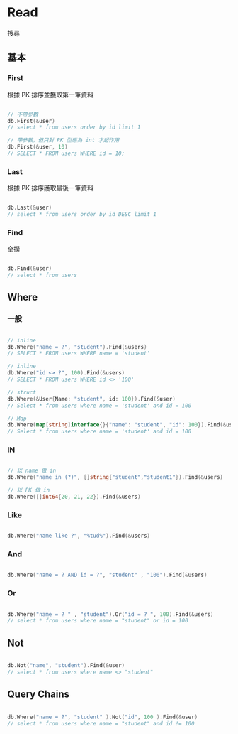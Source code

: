 # Read

搜尋

## 基本

### First

根據 PK 排序並獲取第一筆資料

```go

// 不帶參數
db.First(&user)
// select * from users order by id limit 1

// 帶參數，但只對 PK 型態為 int 才起作用
db.First(&user, 10)
// SELECT * FROM users WHERE id = 10;

```

### Last

根據 PK 排序獲取最後一筆資料

```go

db.Last(&user)
// select * from users order by id DESC limit 1

```

### Find

全撈

```go

db.Find(&user)
// select * from users

```

## Where

### 一般

```go

// inline 
db.Where("name = ?", "student").Find(&users)
// SELECT * FROM users WHERE name = 'student'

// inline
db.Where("id <> ?", 100).Find(&users)
// SELECT * FROM users WHERE id <> '100'

// struct
db.Where(&User{Name: "student", id: 100}).Find(&user)
// Select * from users where name = 'student' and id = 100

// Map
db.Where(map[string]interface{}{"name": "student", "id": 100}).Find(&users)
// Select * from users where name = 'student' and id = 100


```

### IN

```go

// 以 name 做 in
db.Where("name in (?)", []string{"student","student1"}).Find(&users)

// 以 PK 做 in
db.Where([]int64{20, 21, 22}).Find(&users)

```

### Like

```go

db.Where("name like ?", "%tud%").Find(&users)

```

### And

```go

db.Where("name = ? AND id = ?", "student" , "100").Find(&users)

```

### Or

```go

db.Where("name = ? " , "student").Or("id = ? ", 100).Find(&users)
// select * from users where name = "student" or id = 100

```

## Not

```go

db.Not("name", "student").Find(&user)
// select * from users where name <> "student"

```

## Query Chains

```go

db.Where("name = ?", "student" ).Not("id", 100 ).Find(&user)
// select * from users where name = "student" and id != 100 

```
